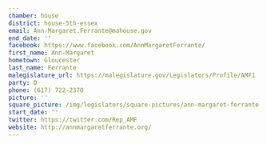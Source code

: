 ```yaml
---
chamber: house
district: house-5th-essex
email: Ann-Margaret.Ferrante@mahouse.gov
end_date: ''
facebook: https://www.facebook.com/AnnMargaretFerrante/
first_name: Ann-Margaret
hometown: Gloucester
last_name: Ferrante
malegislature_url: https://malegislature.gov/Legislators/Profile/AMF1
party: D
phone: (617) 722-2370
picture: ''
square_picture: /img/legislators/square-pictures/ann-margaret-ferrante.png
start_date: ''
twitter: https://twitter.com/Rep_AMF
website: http://annmargaretferrante.org/
---
```

